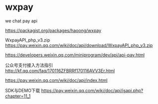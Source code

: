 # wxpay
we chat pay api


https://packagist.org/packages/haoong/wxpay



WxpayAPI_php_v3.zip
https://pay.weixin.qq.com/wiki/doc/api/download/WxpayAPI_php_v3.zip


https://developers.weixin.qq.com/miniprogram/dev/api/api-pay.html

公众号支付接入方法指引
http://kf.qq.com/faq/170116ZFBRRf170116AVV3Er.html

https://pay.weixin.qq.com/wiki/doc/api/index.html

SDK与DEMO下载
https://pay.weixin.qq.com/wiki/doc/api/jsapi.php?chapter=11_1